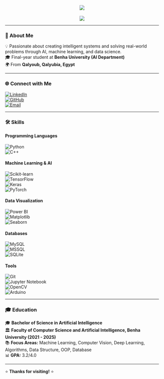 <h1 align="center">
  <img src="https://readme-typing-svg.herokuapp.com?font=Fira+Code&size=28&pause=1000&color=blue&center=true&vCenter=true&width=600&lines=Hi+there%2C+I'm+Hagag+Fawzi!+👋;AI+%7C+ML+%7C+Deep+Learning;Computer+Vision+%7C+Data+Science;Passionate+about+AI+Innovation!">
</h1>

<p align="center">
  <img src="https://readme-typing-svg.herokuapp.com?font=Fira+Code&size=22&pause=1000&color=blue&center=true&vCenter=true&width=500&lines=AI+%7C+Machine+Learning+Engineer;Deep+Learning+%7C+Computer+Vision+%7C+Data+Science;Passionate+about+AI+and+Innovation!">
</p>

---

### 🚀 About Me
💡 Passionate about creating intelligent systems and solving real-world problems through AI, machine learning, and data science.  
🎓 Final-year student at **Benha University (AI Department)**  
🌍 From **Qalyoub, Qalyubia, Egypt**  

---

### 🌐 Connect with Me  
[![LinkedIn](https://img.shields.io/badge/LinkedIn-HaggagFawzi-blue?style=flat-square&logo=linkedin)](https://www.linkedin.com/in/haggagfawzi)  
[![GitHub](https://img.shields.io/badge/GitHub-hagagfawzi-black?style=flat-square&logo=github)](https://github.com/hagagfawzi)  
[![Email](https://img.shields.io/badge/Email-hagagfawzi138@gmail.com-red?style=flat-square&logo=gmail)](mailto:hagagfawzi138@gmail.com)  

---

### 🛠️ Skills  
#### **Programming Languages**  
![Python](https://img.shields.io/badge/Python-blue?style=flat-square&logo=python)  
![C++](https://img.shields.io/badge/C++-00599C?style=flat-square&logo=c%2B%2B)  

#### **Machine Learning & AI**  
![Scikit-learn](https://img.shields.io/badge/Scikit--learn-orange?style=flat-square&logo=scikit-learn)  
![TensorFlow](https://img.shields.io/badge/TensorFlow-FF6F00?style=flat-square&logo=tensorflow)  
![Keras](https://img.shields.io/badge/Keras-D00000?style=flat-square&logo=keras)  
![PyTorch](https://img.shields.io/badge/PyTorch-EE4C2C?style=flat-square&logo=pytorch)  

#### **Data Visualization**  
![Power BI](https://img.shields.io/badge/PowerBI-F2C811?style=flat-square&logo=powerbi)  
![Matplotlib](https://img.shields.io/badge/Matplotlib-blue?style=flat-square&logo=matplotlib)  
![Seaborn](https://img.shields.io/badge/Seaborn-3776AB?style=flat-square&logo=seaborn)  

#### **Databases**  
![MySQL](https://img.shields.io/badge/MySQL-blue?style=flat-square&logo=mysql)  
![MSSQL](https://img.shields.io/badge/MSSQL-red?style=flat-square&logo=microsoft-sql-server)  
![SQLite](https://img.shields.io/badge/SQLite-lightblue?style=flat-square&logo=sqlite)  

#### **Tools**  
![Git](https://img.shields.io/badge/Git-F05032?style=flat-square&logo=git)  
![Jupyter Notebook](https://img.shields.io/badge/Jupyter-Orange?style=flat-square&logo=jupyter)  
![OpenCV](https://img.shields.io/badge/OpenCV-5C3EE8?style=flat-square&logo=opencv)  
![Arduino](https://img.shields.io/badge/Arduino-00979D?style=flat-square&logo=arduino)  

---

### 🎓 Education  
🎓 **Bachelor of Science in Artificial Intelligence**  
🏛️ **Faculty of Computer Science and Artificial Intelligence, Benha University (2021 - 2025)**  
📚 **Focus Areas:** Machine Learning, Computer Vision, Deep Learning, Algorithms, Data Structure, OOP, Database  
📊 **GPA:** 3.2/4.0  

---



⭐ **Thanks for visiting!** ⭐

